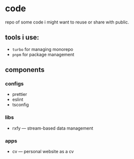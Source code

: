 # code

repo of some code i might want to reuse or share with public.

## tools i use:

- `turbo` for managing monorepo
- `pnpm` for package management

## components

### configs

- prettier
- eslint
- tsconfig

### libs

- rxfy — stream-based data management

### apps

- cv — personal website as a cv
